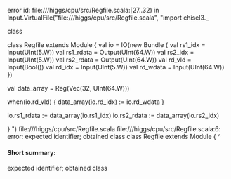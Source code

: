 error id: file://<WORKSPACE>/higgs/cpu/src/Regfile.scala:[27..32) in Input.VirtualFile("file://<WORKSPACE>/higgs/cpu/src/Regfile.scala", "import chisel3._

class 


class Regfile extends Module {
  val io = IO(new Bundle {
    val rs1_idx = Input(UInt(5.W))
    val rs1_rdata = Output(UInt(64.W))
    val rs2_idx = Input(UInt(5.W))
    val rs2_rdata = Output(UInt(64.W))
    val rd_vld = Input(Bool())
    val rd_idx = Input(UInt(5.W))
    val rd_wdata = Input(UInt(64.W))
  })

  val data_array = Reg(Vec(32, UInt(64.W)))

  when(io.rd_vld) {
    data_array(io.rd_idx) := io.rd_wdata
  }

  io.rs1_rdata := data_array(io.rs1_idx)
  io.rs2_rdata := data_array(io.rs2_idx)

}
")
file://<WORKSPACE>/higgs/cpu/src/Regfile.scala
file://<WORKSPACE>/higgs/cpu/src/Regfile.scala:6: error: expected identifier; obtained class
class Regfile extends Module {
^
#### Short summary: 

expected identifier; obtained class